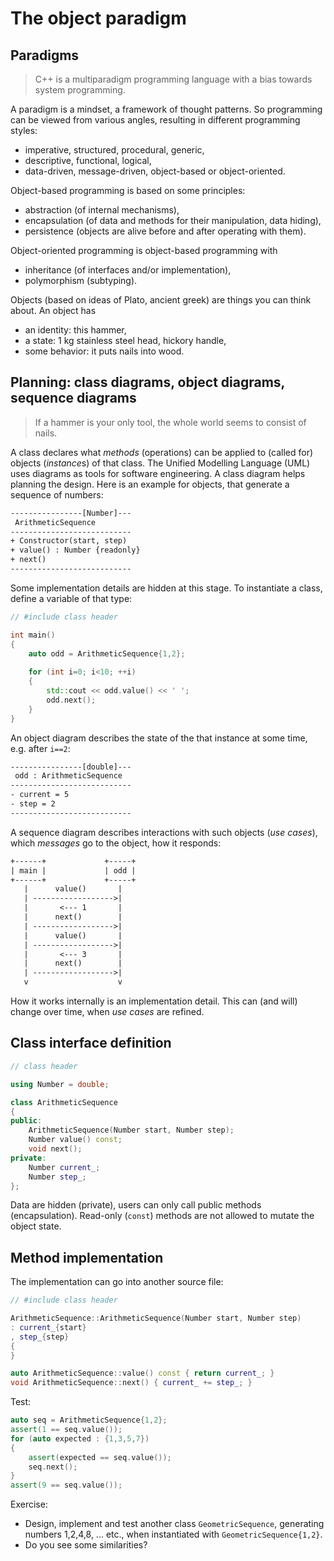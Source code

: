 # The object paradigm

## Paradigms

> C++ is a multiparadigm programming language with a bias towards system programming. 

A paradigm is a mindset, a framework of thought patterns. So programming can be viewed from various angles, resulting in different programming styles:

- imperative, structured, procedural, generic,
- descriptive, functional, logical,
- data-driven, message-driven, object-based or object-oriented.

Object-based programming is based on some principles:

- abstraction (of internal mechanisms),
- encapsulation (of data and methods for their manipulation, data hiding),
- persistence (objects are alive before and after operating with them).

Object-oriented programming is object-based programming with

- inheritance (of interfaces and/or implementation),
- polymorphism (subtyping).

Objects (based on ideas of Plato, ancient greek) are things you can think about. An object has 

- an identity: this hammer,
- a state: 1 kg stainless steel head, hickory handle,
- some behavior: it puts nails into wood.

## Planning: class diagrams, object diagrams, sequence diagrams

> If a hammer is your only tool, the whole world seems to consist of nails. 

A class declares what *methods* (operations) can be applied to (called for) objects (*instance*s) of that class. The Unified Modelling Language (UML) uses diagrams as tools for software engineering. A class diagram helps planning the design. Here is an example for objects, that generate a sequence of numbers:

```txt
----------------[Number]---
 ArithmeticSequence
---------------------------
+ Constructor(start, step)
+ value() : Number {readonly}
+ next()
---------------------------
```

Some implementation details are hidden at this stage. To instantiate a class, define a variable of that type:

```cpp
// #include class header

int main()
{
    auto odd = ArithmeticSequence{1,2};
    
    for (int i=0; i<10; ++i)
    {
        std::cout << odd.value() << ' ';
        odd.next();
    }
}
```

An object diagram describes the state of the that instance at some time, e.g. after `i==2`:

```txt
----------------[double]---
 odd : ArithmeticSequence
---------------------------
- current = 5
- step = 2
---------------------------
```

A sequence diagram describes interactions with such objects (*use cases*), which *messages* go to the object, how it responds:

```txt
+------+             +-----+
| main |             | odd |
+------+             +-----+
   |      value()       |
   | ------------------>|
   |       <--- 1       |
   |      next()        |
   | ------------------>|
   |      value()       |
   | ------------------>|
   |       <--- 3       |
   |      next()        |
   | ------------------>|
   v                    v
```

How it works internally is an implementation detail. This can (and will) change over time, when *use cases* are refined.

## Class interface definition

```cpp
// class header

using Number = double;

class ArithmeticSequence
{
public:
    ArithmeticSequence(Number start, Number step);
    Number value() const;
    void next();
private:    
    Number current_;
    Number step_;
};
```

Data are hidden (private), users can only call public methods (encapsulation). Read-only (`const`) methods are not allowed to mutate the object state.

## Method implementation

The implementation can go into another source file:

````cpp
// #include class header

ArithmeticSequence::ArithmeticSequence(Number start, Number step)
: current_{start}
, step_{step}
{
}

auto ArithmeticSequence::value() const { return current_; }
void ArithmeticSequence::next() { current_ += step_; }
````

Test:

```cpp
auto seq = ArithmeticSequence{1,2};
assert(1 == seq.value());
for (auto expected : {1,3,5,7})
{
    assert(expected == seq.value());
    seq.next();    
}
assert(9 == seq.value());
```

Exercise:

+ Design, implement and test another class `GeometricSequence`, generating numbers 1,2,4,8, ... etc., when instantiated with `GeometricSequence{1,2}`.
+ Do you see some similarities?


